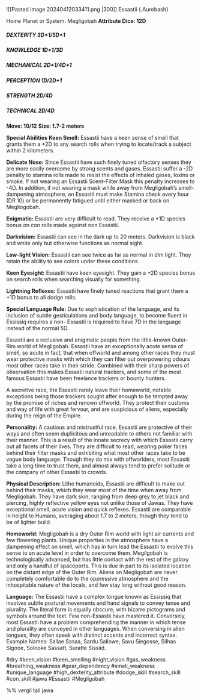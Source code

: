 ![[Pasted image 20240412033411.png |300]]
Essastii {.Aurebash}

Home Planet or System: Megligobah
**Attribute Dice: 12D**
##### DEXTERITY 3D+1/5D+1
##### KNOWLEDGE 1D+1/3D
##### MECHANICAL 2D+1/4D+1
##### PERCEPTION 1D/2D+1
##### STRENGTH 2D/4D
##### TECHNICAL 2D/4D
**Move: 10/12**
**Size: 1.7-2 meters**

**Special Abilities**
**Keen Smell:** Essastii have a keen sense of smell that grants them a +2D to any search rolls when trying to locate/track a subject within 2 kilometers.

**Delicate Nose:** Since Essastii have such finely tuned olfactory senses they are more easily overcome by strong scents and gases. Essastii suffer a -2D penalty to stamina rolls made to resist the effects of inhaled gases, toxins or smoke. If not wearing an Essastii Scent-Filter Mask this penalty increases to -4D. In addition, if not wearing a mask while away from Megligobah’s smell-dampening atmosphere, an Essastii must make Stamina check every hour (DR 10) or be permanently fatigued until either masked or back on Megliogobah.

**Enigmatic:** Essastii are very difficult to read. They receive a +1D species bonus on con rolls made against non Essastii.

**Darkvision:** Essastii can see in the dark up to 20 meters. Darkvision is black and white only but otherwise functions as normal sight.

**Low-light Vision:** Essastii can see twice as far as normal in dim light. They retain the ability to see colors under these conditions.

**Keen Eyesight:** Essastii have keen eyesight. They gain a +2D species bonus on search rolls when searching visually for something.

**Lightning Reflexes:** Essastii have finely tuned reactions that grant them a +1D bonus to all dodge rolls.

**Special Language Rule:** Due to sophistication of the language, and its inclusion of subtle gesticulations and body language, to become fluent in Essissiq requires a non- Essastii is required to have 7D in the language instead of the normal 5D.

Essastii are a reclusive and enigmatic people from the little-known Outer-Rim world of Megligobah. Essastii have an exceptionally acute sense of smell, so acute in fact, that when offworld and among other races they must wear protective masks with which they can filter out overpowering odours most other races take in their stride. Combined with their sharp powers of observation this makes Essastii natural trackers, and some of the most famous Essastii have been freelance trackers or bounty hunters.

A secretive race, the Essastii rarely leave their homeworld, notable exceptions being those trackers sought after enough to be tempted away by the promise of riches and renown offworld. They protect their customs and way of life with great fervour, and are suspicious of aliens, especially during the reign of the Empire.

**Personality:** A cautious and mistrustful race, Essastii are protective of their ways and often seem duplicitous and unreadable to others not familiar with their manner. This is a result of the innate secrecy with which Essastii carry out all facets of their lives. They are difficult to read, wearing poker faces behind their filter masks and exhibiting what most other races take to be vague body language. Though they do mix with offworlders, most Essastii take a long time to trust them, and almost always tend to prefer solitude or the company of other Essastii to crowds.

**Physical Description:** Lithe humanoids, Essastii are difficult to make out behind their masks, which they wear most of the time when away from Megligobah. They have dark skin, ranging from deep grey to jet black and piercing, highly reflective yellow eyes not unlike those of Jawas. They have exceptional smell, acute vision and quick reflexes. Essastii are comparable in height to Humans, averaging about 1.7 to 2 meters, though they tend to be of lighter build.

**Homeworld:** Megligobah is a dry Outer Rim world with light air currents and few flowering plants. Unique properties in the atmosphere have a dampening effect on smell, which has in turn lead the Essastii to evolve this sense to an acute level in order to overcome them. Megilgobah is technologically advanced, but has little contact with the rest of the galaxy and only a handful of spaceports. This is due in part to its isolated location on the distant edge of the Outer Rim. Aliens on Megligobah are never completely comfortable do to the oppressive atmosphere and the inhospitable nature of the locals, and few stay long without good reason.

**Language:** The Essastii have a complex tongue known as Essissiq that involves subtle postural movements and hand signals to convey tense and plurality. The literal form is equally obscure, with bizarre pictograms and symbols around the text. Few non-Essastii have mastered it. Conversely, most Essastii have a problem comprehending the manner in which tense and plurality are conveyed in other languages. When conversing in alien tongues, they often speak with distinct accents and incorrect syntax. Example Names: Sallae Sasaa, Sardu Sallowe, Savu Siegosse, Silhas Sigooe, Solooke Sassatt, Suratte Sissiid.

#dry #keen_vision #keen_smelling #night_vision #gas_weakness #breathing_weakness #gear_dependency #smell_weakness
#unique_language #high_dexterity_attribute  #dodge_skill #search_skill #con_skill #jawa
#Essastii #Megligobah

%% vergil tall jawa